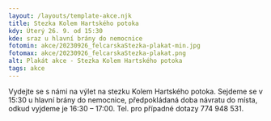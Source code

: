 ```yaml
---
layout: /layouts/template-akce.njk
title: Stezka Kolem Hartského potoka
kdy: Úterý 26. 9. od 15:30
kde: sraz u hlavní brány do nemocnice
fotomin: akce/20230926_felcarskaStezka-plakat-min.jpg
fotomax: akce/20230926_felcarskaStezka-plakat.png
alt: Plakát akce - Stezka Kolem Hartského potoka
tags: akce
---
```


Vydejte se s námi na výlet na stezku Kolem Hartského potoka. Sejdeme se v 15:30 u hlavní brány do nemocnice, předpokládaná doba návratu do místa, odkud vyjdeme je 16:30 – 17:00. Tel. pro případné dotazy 774 948 531. 


